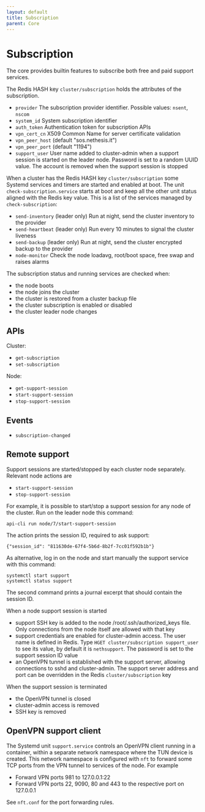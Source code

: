 ```yaml
---
layout: default
title: Subscription
parent: Core
---
```


# Subscription

The core provides builtin features to subscribe both free and paid support services.

The Redis HASH key `cluster/subscription` holds the attributes of the subscription.

- `provider` The subscription provider identifier. Possible values: `nsent`, `nscom`
- `system_id` System subscription identifier
- `auth_token` Authentication token for subscription APIs
- `vpn_cert_cn` X509 Common Name for server certificate validation
- `vpn_peer_host` (default "sos.nethesis.it")
- `vpn_peer_port` (default "1194")
- `support_user` User name added to cluster-admin when a support session
  is started on the leader node. Password is set to a random UUID value.
  The account is removed when the support session is stopped

When a cluster has the Redis HASH key `cluster/subscription` some Systemd
services and timers are started and enabled at boot. The unit
`check-subscription.service` starts at boot and keep all the other unit
status aligned with the Redis key value.  This is a list of the services
managed by `check-subscription`:

- `send-inventory` (leader only) Run at night, send the cluster inventory to the provider
- `send-heartbeat` (leader only) Run every 10 minutes to signal the cluster liveness
- `send-backup` (leader only) Run at night, send the cluster encrypted backup to the provider
- `node-monitor` Check the node loadavg, root/boot space, free swap and raises alarms

The subscription status and running services are checked when:
- the node boots
- the node joins the cluster
- the cluster is restored from a cluster backup file
- the cluster subscription is enabled or disabled
- the cluster leader node changes

## APIs

Cluster:

- `get-subscription`
- `set-subscription`

Node:

- `get-support-session`
- `start-support-session`
- `stop-support-session`

## Events

- `subscription-changed`

## Remote support

Support sessions are started/stopped by each cluster node separately. Relevant node actions are

- `start-support-session`
- `stop-support-session`

For example, it is possible to start/stop a support session for any node
of the cluster. Run on the leader node this command:

    api-cli run node/7/start-support-session

The action prints the session ID, required to ask support:

    {"session_id": "811630de-67f4-5b6d-8b2f-7cc01f592b1b"}

As alternative, log in on the node and start manually the support service
with this command:

    systemctl start support
    systemctl status support

The second command prints a journal excerpt that should contain the session ID.

When a node support session is started

- support SSH key is added to the node /root/.ssh/authorized_keys file.
  Only connections from the node itself are allowed with that key
- support credentials are enabled for cluster-admin access. The user name
  is defined in Redis. Type `HGET cluster/subscription support_user` to
  see its value, by default it is `nethsupport`. The password is set to
  the support session ID value
- an OpenVPN tunnel is established with the support server, allowing
  connections to sshd and cluster-admin. The support server address and
  port can be overridden in the Redis `cluster/subscription` key

When the support session is terminated

- the OpenVPN tunnel is closed
- cluster-admin access is removed
- SSH key is removed

## OpenVPN support client

The Systemd unit `support.service` controls an OpenVPN client running in a
container, within a separate network namespace where the TUN device is
created.  This network namespace is configured with `nft` to forward some
TCP ports from the VPN tunnel to services of the node. For example

- Forward VPN ports 981 to 127.0.0.1:22
- Forward VPN ports 22, 9090, 80 and 443 to the respective port on 127.0.0.1

See `nft.conf` for the port forwarding rules.
